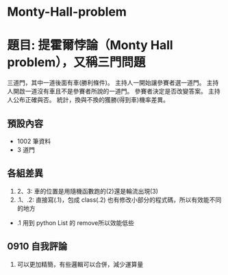 # Monty-Hall-problem
# 題目: 提霍爾悖論（Monty Hall problem），又稱三門問題
三道門，其中一道後面有車(勝利條件)。
主持人一開始讓參賽者選一道門。
主持人開啟一道沒有車且不是參賽者所說的一道門。
參賽者決定是否改變答案。
主持人公布正確與否。
統計，換與不換的獲勝(得到車)機率差異。

## 預設內容
 - 1002 筆資料
 - 3 道門
## 各組差異
 1. 2、3:
   車的位置是用隨機函數跑的(2)還是輪流出現(3)
 2. .1、.2:
   直接寫(.1)，包成 class(.2)
   也有修改小部分的程式碼，所以有效能不同的地方
   + .1 用到 python List 的 remove所以效能低些
## 0910 自我評論
1. 可以更加精簡，有些邏輯可以合併，減少運算量

